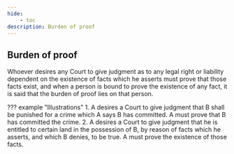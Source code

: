```yaml
---
hide:
    - toc
description: Burden of proof
---
```


## Burden of proof

Whoever desires any Court to give judgment as to any legal right or liability dependent on the existence of facts which he asserts must prove that those facts exist, and when a person is bound to prove the existence of any fact, it is said that the burden of proof lies on that person.

??? example "Illustrations"
    1. A desires a Court to give judgment that B shall be punished for a crime which A says B has committed. A must prove that B has committed the crime.
    2. A desires a Court to give judgment that he is entitled to certain land in the possession of B, by reason of facts which he asserts, and which B denies, to be true. A must prove the existence of those facts.
